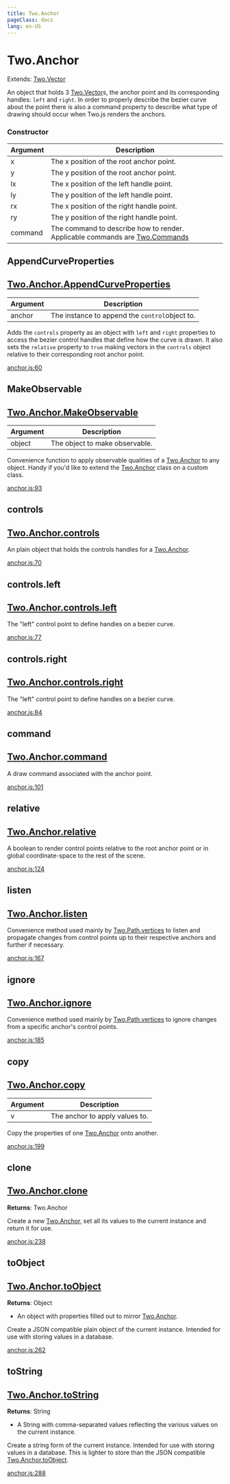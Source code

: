 ```yaml
---
title: Two.Anchor
pageClass: docs
lang: en-US
---
```


# Two.Anchor


<div class="extends">

Extends: [Two.Vector](/docs/vector/)

</div>


An object that holds 3 [Two.Vector](/docs/vector)s, the anchor point and its corresponding handles: `left` and `right`. In order to properly describe the bezier curve about the point there is also a command property to describe what type of drawing should occur when Two.js renders the anchors.


<div class="meta">
  <custom-button text="Source" type="source" href="https://github.com/jonobr1/two.js/blob/main/src/anchor.js" />
</div>



### Constructor


| Argument | Description |
| ---- | ----------- |
|  x  | The x position of the root anchor point. |
|  y  | The y position of the root anchor point. |
|  lx  | The x position of the left handle point. |
|  ly  | The y position of the left handle point. |
|  rx  | The x position of the right handle point. |
|  ry  | The y position of the right handle point. |
|  command  | The command to describe how to render. Applicable commands are [Two.Commands](/docs/commands) |



<div class="static function ">

## AppendCurveProperties

<h2 class="longname" aria-hidden="true"><a href="#AppendCurveProperties"><span class="prefix">Two.Anchor.</span><span class="shortname">AppendCurveProperties</span></a></h2>












<div class="params">

| Argument | Description |
| ---- | ----------- |
|  anchor  | The instance to append the `control`object to. |
</div>




<div class="description">

Adds the `controls` property as an object with `left` and `right` properties to access the bezier control handles that define how the curve is drawn. It also sets the `relative` property to `true` making vectors in the `controls` object relative to their corresponding root anchor point.

</div>



<div class="meta">

  <a class="lineno" target="_blank" rel="noopener noreferrer" href="https://github.com/jonobr1/two.js/blob/main/src/anchor.js#L60">
    anchor.js:60
  </a>

</div>






</div>



<div class="static function ">

## MakeObservable

<h2 class="longname" aria-hidden="true"><a href="#MakeObservable"><span class="prefix">Two.Anchor.</span><span class="shortname">MakeObservable</span></a></h2>












<div class="params">

| Argument | Description |
| ---- | ----------- |
|  object  | The object to make observable. |
</div>




<div class="description">

Convenience function to apply observable qualities of a [Two.Anchor](/docs/anchor) to any object. Handy if you'd like to extend the [Two.Anchor](/docs/anchor) class on a custom class.

</div>



<div class="meta">

  <a class="lineno" target="_blank" rel="noopener noreferrer" href="https://github.com/jonobr1/two.js/blob/main/src/anchor.js#L93">
    anchor.js:93
  </a>

</div>






</div>



<div class="instance member ">

## controls

<h2 class="longname" aria-hidden="true"><a href="#controls"><span class="prefix">Two.Anchor.</span><span class="shortname">controls</span></a></h2>










<div class="properties">



</div>






<div class="description">

An plain object that holds the controls handles for a [Two.Anchor](/docs/anchor).

</div>



<div class="meta">

  <a class="lineno" target="_blank" rel="noopener noreferrer" href="https://github.com/jonobr1/two.js/blob/main/src/anchor.js#L70">
    anchor.js:70
  </a>

</div>






</div>



<div class="instance member ">

## controls.left

<h2 class="longname" aria-hidden="true"><a href="#controls.left"><span class="prefix">Two.Anchor.</span><span class="shortname">controls.left</span></a></h2>










<div class="properties">



</div>






<div class="description">

The "left" control point to define handles on a bezier curve.

</div>



<div class="meta">

  <a class="lineno" target="_blank" rel="noopener noreferrer" href="https://github.com/jonobr1/two.js/blob/main/src/anchor.js#L77">
    anchor.js:77
  </a>

</div>






</div>



<div class="instance member ">

## controls.right

<h2 class="longname" aria-hidden="true"><a href="#controls.right"><span class="prefix">Two.Anchor.</span><span class="shortname">controls.right</span></a></h2>










<div class="properties">



</div>






<div class="description">

The "left" control point to define handles on a bezier curve.

</div>



<div class="meta">

  <a class="lineno" target="_blank" rel="noopener noreferrer" href="https://github.com/jonobr1/two.js/blob/main/src/anchor.js#L84">
    anchor.js:84
  </a>

</div>






</div>



<div class="instance member ">

## command

<h2 class="longname" aria-hidden="true"><a href="#command"><span class="prefix">Two.Anchor.</span><span class="shortname">command</span></a></h2>










<div class="properties">



</div>






<div class="description">

A draw command associated with the anchor point.

</div>



<div class="meta">

  <a class="lineno" target="_blank" rel="noopener noreferrer" href="https://github.com/jonobr1/two.js/blob/main/src/anchor.js#L101">
    anchor.js:101
  </a>

</div>






</div>



<div class="instance member ">

## relative

<h2 class="longname" aria-hidden="true"><a href="#relative"><span class="prefix">Two.Anchor.</span><span class="shortname">relative</span></a></h2>










<div class="properties">



</div>






<div class="description">

A boolean to render control points relative to the root anchor point or in global coordinate-space to the rest of the scene.

</div>



<div class="meta">

  <a class="lineno" target="_blank" rel="noopener noreferrer" href="https://github.com/jonobr1/two.js/blob/main/src/anchor.js#L124">
    anchor.js:124
  </a>

</div>






</div>



<div class="instance function ">

## listen

<h2 class="longname" aria-hidden="true"><a href="#listen"><span class="prefix">Two.Anchor.</span><span class="shortname">listen</span></a></h2>















<div class="description">

Convenience method used mainly by [Two.Path.vertices](/docs/path/#two-path-vertices) to listen and propagate changes from control points up to their respective anchors and further if necessary.

</div>



<div class="meta">

  <a class="lineno" target="_blank" rel="noopener noreferrer" href="https://github.com/jonobr1/two.js/blob/main/src/anchor.js#L167">
    anchor.js:167
  </a>

</div>






</div>



<div class="instance function ">

## ignore

<h2 class="longname" aria-hidden="true"><a href="#ignore"><span class="prefix">Two.Anchor.</span><span class="shortname">ignore</span></a></h2>















<div class="description">

Convenience method used mainly by [Two.Path.vertices](/docs/path/#two-path-vertices) to ignore changes from a specific anchor's control points.

</div>



<div class="meta">

  <a class="lineno" target="_blank" rel="noopener noreferrer" href="https://github.com/jonobr1/two.js/blob/main/src/anchor.js#L185">
    anchor.js:185
  </a>

</div>






</div>



<div class="instance function ">

## copy

<h2 class="longname" aria-hidden="true"><a href="#copy"><span class="prefix">Two.Anchor.</span><span class="shortname">copy</span></a></h2>












<div class="params">

| Argument | Description |
| ---- | ----------- |
|  v  | The anchor to apply values to. |
</div>




<div class="description">

Copy the properties of one [Two.Anchor](/docs/anchor) onto another.

</div>



<div class="meta">

  <a class="lineno" target="_blank" rel="noopener noreferrer" href="https://github.com/jonobr1/two.js/blob/main/src/anchor.js#L199">
    anchor.js:199
  </a>

</div>






</div>



<div class="instance function ">

## clone

<h2 class="longname" aria-hidden="true"><a href="#clone"><span class="prefix">Two.Anchor.</span><span class="shortname">clone</span></a></h2>




<div class="returns">

__Returns__: Two.Anchor



</div>












<div class="description">

Create a new [Two.Anchor](/docs/anchor), set all its values to the current instance and return it for use.

</div>



<div class="meta">

  <a class="lineno" target="_blank" rel="noopener noreferrer" href="https://github.com/jonobr1/two.js/blob/main/src/anchor.js#L238">
    anchor.js:238
  </a>

</div>






</div>



<div class="instance function ">

## toObject

<h2 class="longname" aria-hidden="true"><a href="#toObject"><span class="prefix">Two.Anchor.</span><span class="shortname">toObject</span></a></h2>




<div class="returns">

__Returns__: Object


- An object with properties filled out to mirror [Two.Anchor](/docs/anchor).


</div>












<div class="description">

Create a JSON compatible plain object of the current instance. Intended for use with storing values in a database.

</div>



<div class="meta">

  <a class="lineno" target="_blank" rel="noopener noreferrer" href="https://github.com/jonobr1/two.js/blob/main/src/anchor.js#L262">
    anchor.js:262
  </a>

</div>






</div>



<div class="instance function ">

## toString

<h2 class="longname" aria-hidden="true"><a href="#toString"><span class="prefix">Two.Anchor.</span><span class="shortname">toString</span></a></h2>




<div class="returns">

__Returns__: String


- A String with comma-separated values reflecting the various values on the current instance.


</div>












<div class="description">

Create a string form of the current instance. Intended for use with storing values in a database. This is lighter to store than the JSON compatible [Two.Anchor.toObject](/docs/anchor/#two-anchor-toobject).

</div>



<div class="meta">

  <a class="lineno" target="_blank" rel="noopener noreferrer" href="https://github.com/jonobr1/two.js/blob/main/src/anchor.js#L288">
    anchor.js:288
  </a>

</div>






</div>


